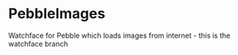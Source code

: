# PebbleImages
Watchface for Pebble which loads images from internet - this is the watchface branch
